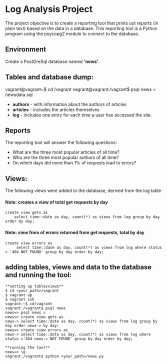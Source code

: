 # Log Analysis Project

The project objective is to create a reporting tool that prints out reports (in plain text) based on the data in a database. This reporting tool is a Python program using the psycopg2 module to connect to the database.

## Environment

Create a PostGreSql database named **'news'**.

## Tables and database dump:
vagrant@vagrant~$ cd /vagrant
vagrant@vagrant:/vagrant$ psql news < newsdata.sql

* **authors** - with information about the authors of articles
* **articles** - includes the articles themselves
* **log** - includes one entry for each time a user has accessed the site. 

## Reports

The reporting tool will answer the following questions:

* What are the three most popular articles of all time?
* Who are the three most popular authors of all time?
* On which days did more than 1% of requests lead to errors?

## Views:

The following views were added to the database, derived from the log table

#### Note: creates a view of total get requests by day
```
create view gets as
    select time::date as day, count(*) as views from log group by day order by day;
```
#### Note: view from of errors returned from get requests, total by day
```
create view errors as
     select time::date as day, count(*) as views from log where status = '404 NOT FOUND' group by day order by day;
```

## adding tables, views and data to the database and running the tool:

```
**setting up tablesviews**
$ cd <your_path>/vagrant
$ vagrant up
$ vagrant ssh
vagrant:~$ cd/vagrant
vagrant:/vagrant$ psql news
news=> psql news < 
news=> create view gets as
news-> select time::date as day, count(*) as views from log group by day order news-> by day;
news=> create view errors as
news-> select time::date as day, count(*) as views from log where status ='404 news-> NOT FOUND' group by day order by day;

**running the tool**
news=> \q
vagrant:/vagrant$ python <your_path>/news.py
```
